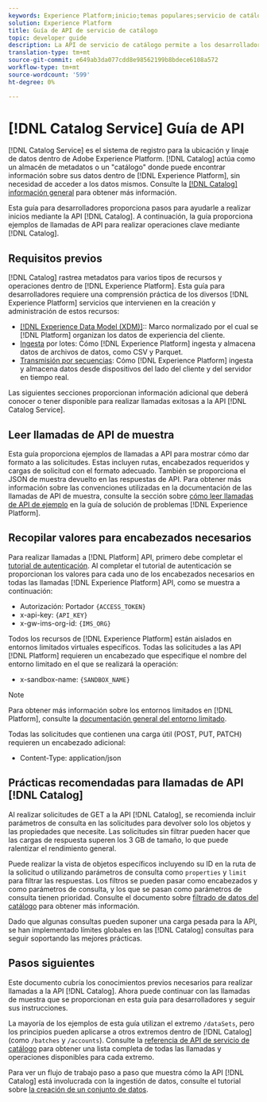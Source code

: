 ```yaml
---
keywords: Experience Platform;inicio;temas populares;servicio de catálogo;catálogo;servicio de catálogo;Catálogo
solution: Experience Platform
title: Guía de API de servicio de catálogo
topic: developer guide
description: La API de servicio de catálogo permite a los desarrolladores administrar metadatos de conjuntos de datos en Adobe Experience Platform. Siga esta guía para aprender a realizar operaciones clave mediante la API.
translation-type: tm+mt
source-git-commit: e649ab3da077cdd8e98562199b8bdece6108a572
workflow-type: tm+mt
source-wordcount: '599'
ht-degree: 0%

---
```



# [!DNL Catalog Service] Guía de API

[!DNL Catalog Service] es el sistema de registro para la ubicación y linaje de datos dentro de Adobe Experience Platform. [!DNL Catalog] actúa como un almacén de metadatos o un &quot;catálogo&quot; donde puede encontrar información sobre sus datos dentro de  [!DNL Experience Platform], sin necesidad de acceder a los datos mismos. Consulte la [[!DNL Catalog] información general](../home.md) para obtener más información.

Esta guía para desarrolladores proporciona pasos para ayudarle a realizar inicios mediante la API [!DNL Catalog]. A continuación, la guía proporciona ejemplos de llamadas de API para realizar operaciones clave mediante [!DNL Catalog].

## Requisitos previos

[!DNL Catalog] rastrea metadatos para varios tipos de recursos y operaciones dentro de  [!DNL Experience Platform]. Esta guía para desarrolladores requiere una comprensión práctica de los diversos [!DNL Experience Platform] servicios que intervienen en la creación y administración de estos recursos:

* [[!DNL Experience Data Model (XDM)]](../../xdm/home.md):: Marco normalizado por el cual se  [!DNL Platform] organizan los datos de experiencia del cliente.
* [Ingesta](../../ingestion/batch-ingestion/overview.md) por lotes: Cómo  [!DNL Experience Platform] ingesta y almacena datos de archivos de datos, como CSV y Parquet.
* [Transmisión por secuencias](../../ingestion/streaming-ingestion/overview.md): Cómo  [!DNL Experience Platform] ingesta y almacena datos desde dispositivos del lado del cliente y del servidor en tiempo real.

Las siguientes secciones proporcionan información adicional que deberá conocer o tener disponible para realizar llamadas exitosas a la API [!DNL Catalog Service].

## Leer llamadas de API de muestra

Esta guía proporciona ejemplos de llamadas a API para mostrar cómo dar formato a las solicitudes. Estas incluyen rutas, encabezados requeridos y cargas de solicitud con el formato adecuado. También se proporciona el JSON de muestra devuelto en las respuestas de API. Para obtener más información sobre las convenciones utilizadas en la documentación de las llamadas de API de muestra, consulte la sección sobre [cómo leer llamadas de API de ejemplo](../../landing/troubleshooting.md#how-do-i-format-an-api-request) en la guía de solución de problemas [!DNL Experience Platform].

## Recopilar valores para encabezados necesarios

Para realizar llamadas a [!DNL Platform] API, primero debe completar el [tutorial de autenticación](https://www.adobe.com/go/platform-api-authentication-en). Al completar el tutorial de autenticación se proporcionan los valores para cada uno de los encabezados necesarios en todas las llamadas [!DNL Experience Platform] API, como se muestra a continuación:

* Autorización: Portador `{ACCESS_TOKEN}`
* x-api-key: `{API_KEY}`
* x-gw-ims-org-id: `{IMS_ORG}`

Todos los recursos de [!DNL Experience Platform] están aislados en entornos limitados virtuales específicos. Todas las solicitudes a las API [!DNL Platform] requieren un encabezado que especifique el nombre del entorno limitado en el que se realizará la operación:

* x-sandbox-name: `{SANDBOX_NAME}`

>[!NOTE]
>
>Para obtener más información sobre los entornos limitados en [!DNL Platform], consulte la [documentación general del entorno limitado](../../sandboxes/home.md).

Todas las solicitudes que contienen una carga útil (POST, PUT, PATCH) requieren un encabezado adicional:

* Content-Type: application/json

## Prácticas recomendadas para llamadas de API [!DNL Catalog]

Al realizar solicitudes de GET a la API [!DNL Catalog], se recomienda incluir parámetros de consulta en las solicitudes para devolver solo los objetos y las propiedades que necesite. Las solicitudes sin filtrar pueden hacer que las cargas de respuesta superen los 3 GB de tamaño, lo que puede ralentizar el rendimiento general.

Puede realizar la vista de objetos específicos incluyendo su ID en la ruta de la solicitud o utilizando parámetros de consulta como `properties` y `limit` para filtrar las respuestas. Los filtros se pueden pasar como encabezados y como parámetros de consulta, y los que se pasan como parámetros de consulta tienen prioridad. Consulte el documento sobre [filtrado de datos del catálogo](filter-data.md) para obtener más información.

Dado que algunas consultas pueden suponer una carga pesada para la API, se han implementado límites globales en las [!DNL Catalog] consultas para seguir soportando las mejores prácticas.

## Pasos siguientes

Este documento cubría los conocimientos previos necesarios para realizar llamadas a la API [!DNL Catalog]. Ahora puede continuar con las llamadas de muestra que se proporcionan en esta guía para desarrolladores y seguir sus instrucciones.

La mayoría de los ejemplos de esta guía utilizan el extremo `/dataSets`, pero los principios pueden aplicarse a otros extremos dentro de [!DNL Catalog] (como `/batches` y `/accounts`). Consulte la [referencia de API de servicio de catálogo](https://www.adobe.io/apis/experienceplatform/home/api-reference.html#!acpdr/swagger-specs/catalog.yaml) para obtener una lista completa de todas las llamadas y operaciones disponibles para cada extremo.

Para ver un flujo de trabajo paso a paso que muestra cómo la API [!DNL Catalog] está involucrada con la ingestión de datos, consulte el tutorial sobre [la creación de un conjunto de datos](../datasets/create.md).

